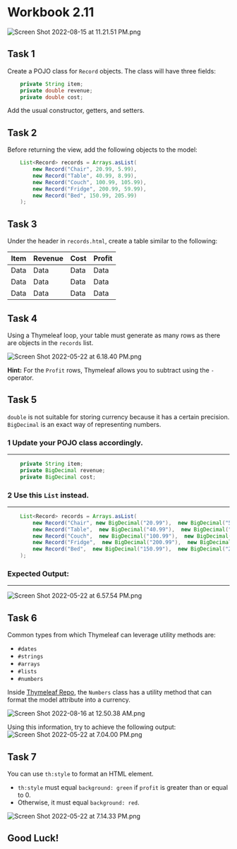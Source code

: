 # Workbook 2.11

![Screen Shot 2022-08-15 at 11.21.51 PM.png](https://firebasestorage.googleapis.com/v0/b/learnthepart-75aed.appspot.com/o/images%2F877b7720-24ba-4c90-b111-b0b53bddb887?alt=media&token=cc0c9137-9c50-49ee-8176-a1a0e0b1a690)

## Task 1

Create a POJO class for `Record` objects. The class will have three fields:
```java
    private String item;
    private double revenue;
    private double cost;
```
Add the usual constructor, getters, and setters.

## Task 2

Before returning the view, add the following objects to the model:
```java
    List<Record> records = Arrays.asList(
        new Record("Chair", 20.99, 5.99),
        new Record("Table", 40.99, 8.99),
        new Record("Couch", 100.99, 105.99),
        new Record("Fridge", 200.99, 59.99),
        new Record("Bed", 150.99, 205.99)  
    );
```
## Task 3

Under the header in `records.html`, create a table similar to the following:


| Item | Revenue | Cost | Profit |
| --- | --- | --- | --- |
| Data | Data | Data | Data |
| Data | Data | Data | Data |
| Data | Data | Data | Data |

## Task 4

Using a Thymeleaf loop, your table must generate as many rows as there are objects in the `records` list. 

![Screen Shot 2022-05-22 at 6.18.40 PM.png](https://firebasestorage.googleapis.com/v0/b/learnthepart-75aed.appspot.com/o/images%2F27e416d3-bb59-40c0-90d7-0b788119e040?alt=media&token=c0162243-226b-433c-b52d-a312bf215008)

**Hint:** For the `Profit` rows, Thymeleaf allows you to subtract using the `-` operator. 

## Task 5

`double` is not suitable for storing currency because it has a certain precision. `BigDecimal` is an exact way of representing numbers.

### 1 Update your POJO class accordingly.
----
```java
    private String item;
    private BigDecimal revenue;
    private BigDecimal cost;
```
### 2 Use this `List` instead.
---
```java
    List<Record> records = Arrays.asList(
        new Record("Chair", new BigDecimal("20.99"),  new BigDecimal("5.99")),
        new Record("Table",  new BigDecimal("40.99"),  new BigDecimal("8.99")),
        new Record("Couch",  new BigDecimal("100.99"),  new BigDecimal("105.99")),
        new Record("Fridge",  new BigDecimal("200.99"),  new BigDecimal("59.99")),
        new Record("Bed",  new BigDecimal("150.99"),  new BigDecimal("205.99"))
    );
```
### **Expected Output:**
----
![Screen Shot 2022-05-22 at 6.57.54 PM.png](https://firebasestorage.googleapis.com/v0/b/learnthepart-75aed.appspot.com/o/images%2F0f64ff43-3ab5-4480-9101-e74bbb85c76a?alt=media&token=7949713a-3478-45b5-9a44-9a2bd6803a13)

## Task 6

Common types from which Thymeleaf can leverage utility methods are:
- `#dates` 
- `#strings`
- `#arrays`
- `#lists`
- `#numbers`

Inside [Thymeleaf Repo](https://github.com/thymeleaf/thymeleaf/blob/3.1-master/lib/thymeleaf/src/main/java/org/thymeleaf/expression/Numbers.java), the `Numbers` class has a utility method that can format the model attribute into a currency. 

![Screen Shot 2022-08-16 at 12.50.38 AM.png](https://firebasestorage.googleapis.com/v0/b/learnthepart-75aed.appspot.com/o/images%2Fc1c71eb6-5471-4a11-9e34-196a5c99b48d?alt=media&token=1ddc86cf-5daa-4671-ab84-a0efb99c22bb)

Using this information, try to achieve the following output: 
![Screen Shot 2022-05-22 at 7.04.00 PM.png](https://firebasestorage.googleapis.com/v0/b/learnthepart-75aed.appspot.com/o/images%2F413ac9cb-912e-4cad-b6fa-8e78c8b631ce?alt=media&token=aaa60680-4761-426c-933c-db42759f2d51)

## Task 7
You can use `th:style` to format an HTML element. 

- `th:style` must equal `background: green` if `profit` is greater than or equal to 0. 
- Otherwise, it must equal `background: red`.


![Screen Shot 2022-05-22 at 7.14.33 PM.png](https://firebasestorage.googleapis.com/v0/b/learnthepart-75aed.appspot.com/o/images%2Fc66e7e7e-346a-4364-a88f-c04bc77b0881?alt=media&token=25845c2d-6dd4-423e-95ce-0c294a0d47f5)

## Good Luck!